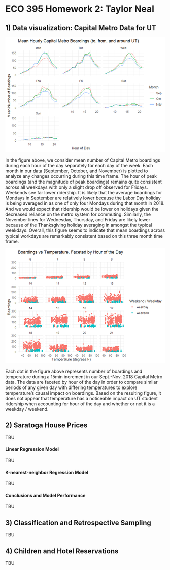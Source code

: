 ECO 395 Homework 2: Taylor Neal
================

## 1) Data visualization: Capital Metro Data for UT

![](taylor-neal-hw2_files/figure-gfm/capmetro-hourly-1.png)<!-- -->

In the figure above, we consider mean number of Capital Metro boardings
during each hour of the day separately for each day of the week. Each
month in our data (September, October, and November) is plotted to
analyze any changes occurring during this time frame. The hour of peak
boardings (and the magnitude of peak boardings) remains quite consistent
across all weekdays with only a slight drop off observed for Fridays.
Weekends see far lower ridership. It is likely that the average
boardings for Mondays in September are relatively lower because the
Labor Day holiday is being averaged in as one of only four Mondays
during that month in 2018. And we would expect that ridership would be
lower on holidays given the decreased reliance on the metro system for
commuting. Similarly, the November lines for Wednesday, Thursday, and
Friday are likely lower because of the Thanksgiving holiday averaging in
amongst the typical weekdays. Overall, this figure seems to indicate
that mean boardings across typical workdays are remarkably consistent
based on this three month time frame.

![](taylor-neal-hw2_files/figure-gfm/boardings-vs-temp-1.png)<!-- -->

Each dot in the figure above represents number of boardings and
temperature during a 15min increment in our Sept.-Nov. 2018 Capital
Metro data. The data are faceted by hour of the day in order to compare
similar periods of any given day with differing temperatures to explore
temperature’s causal impact on boardings. Based on the resulting figure,
it does not appear that temperature has a noticeable impact on UT
student ridership when accounting for hour of the day and whether or not
it is a weekday / weekend.

## 2) Saratoga House Prices

TBU

#### Linear Regression Model

TBU

#### K-nearest-neighbor Regression Model

TBU

#### Conclusions and Model Performance

TBU

## 3) Classification and Retrospective Sampling

TBU

## 4) Children and Hotel Reservations

TBU
